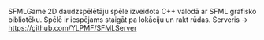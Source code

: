 SFMLGame 
2D daudzspēlētāju spēle izveidota C++ valodā ar SFML grafisko bibliotēku. Spēlē ir iespējams staigāt pa lokāciju un rakt rūdas.
Serveris -> https://github.com/YLPMF/SFMLServer
